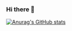 ### Hi there 👋
[![Anurag's GitHub stats](https://github-readme-stats.vercel.app/api?username=AnisDhia)](https://github.com/anuraghazra/github-readme-stats)
<!--
**AnisDhia/AnisDhia** is a ✨ _special_ ✨ repository because its `README.md` (this file) appears on your GitHub profile.

Here are some ideas to get you started:

- 🔭 I’m currently working on ...
- 🌱 I’m currently learning ...
- 👯 I’m looking to collaborate on ...
- 🤔 I’m looking for help with ...
- 💬 Ask me about ...
- 📫 How to reach me: ...
- 😄 Pronouns: ...
- ⚡ Fun fact: ...
-->
